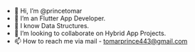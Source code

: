 - 👋 Hi, I’m @princetomar
- 👀 I’m an Flutter App Developer.
- 🌱 I know Data Structures.
- 💞️ I’m looking to collaborate on Hybrid App Projects.
- 📫 How to reach me via mail - tomarprince443@gmail.com

<!---
princetomar/princetomar is a ✨ special ✨ repository because its `README.md` (this file) appears on your GitHub profile.
You can click the Preview link to take a look at your changes.
--->
